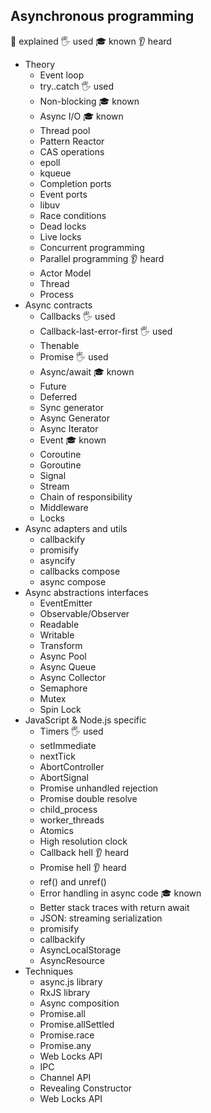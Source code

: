 ## Asynchronous programming
🙋 explained
🖐️ used
🎓 known
👂 heard
- Theory
  - Event loop 
  - try..catch 🖐️ used
  - Non-blocking 🎓 known
  - Async I/O 🎓 known
  - Thread pool
  - Pattern Reactor 
  - CAS operations
  - epoll
  - kqueue
  - Completion ports
  - Event ports
  - libuv
  - Race conditions
  - Dead locks
  - Live locks
  - Concurrent programming
  - Parallel programming 👂 heard
  - Actor Model
  - Thread
  - Process
- Async contracts
  - Callbacks 🖐️ used
  - Callback-last-error-first 🖐️ used
  - Thenable
  - Promise 🖐️ used
  - Async/await 🎓 known
  - Future
  - Deferred
  - Sync generator
  - Async Generator
  - Async Iterator
  - Event 🎓 known
  - Coroutine
  - Goroutine
  - Signal
  - Stream
  - Chain of responsibility
  - Middleware
  - Locks
- Async adapters and utils
  - callbackify
  - promisify
  - asyncify
  - callbacks compose
  - async compose
- Async abstractions interfaces
  - EventEmitter 
  - Observable/Observer
  - Readable
  - Writable
  - Transform
  - Async Pool
  - Async Queue
  - Async Collector
  - Semaphore
  - Mutex
  - Spin Lock
- JavaScript & Node.js specific
  - Timers 🖐️ used
  - setImmediate
  - nextTick
  - AbortController
  - AbortSignal
  - Promise unhandled rejection
  - Promise double resolve
  - child_process
  - worker_threads
  - Atomics
  - High resolution clock
  - Callback hell 👂 heard
  - Promise hell 👂 heard
  - ref() and unref()
  - Error handling in async code 🎓 known
  - Better stack traces with return await
  - JSON: streaming serialization
  - promisify
  - callbackify
  - AsyncLocalStorage
  - AsyncResource
- Techniques
  - async.js library
  - RxJS library
  - Async composition
  - Promise.all
  - Promise.allSettled
  - Promise.race
  - Promise.any
  - Web Locks API
  - IPC
  - Channel API
  - Revealing Constructor
  - Web Locks API
